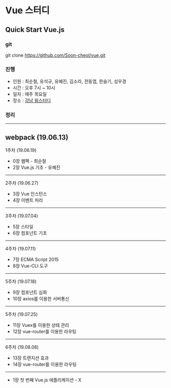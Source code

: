 # Vue 스터디
## Quick Start Vue.js

### git
git clone https://github.com/Soon-cheol/vue.git

### 진행
- 인원 : 최순철, 유석규, 유혜진, 김소라, 전동엽, 한슬기, 성우경
- 시간 : 오후 7시 ~ 10시
- 일자 : 매주 목요일
- 장소 : <a href="https://spacecloud.kr/space/3476" target="_blank">강남 윙스터디</a>

### 정리
--------------------------------------
webpack (19.06.13)
--------------------------------------
1주차 (19.06.19)
- 0장 웹팩 - 최순철
- 2장 Vue.js 기초 - 유혜진
--------------------------------------
2주차 (19.06.27)
- 3장 Vue 인스턴스
- 4장 이벤트 처리
--------------------------------------
3주차 (19.07.04)
- 5장 스타일
- 6장 컴포넌트 기초
--------------------------------------
4주차 (19.07.11)
- 7장 ECMA Script 2015
- 8장 Vue-CLI 도구
--------------------------------------
5주차 (19.07.18)
- 9장 컴포넌트 심화
- 10장 axios를 이용한 서버통신
--------------------------------------
5주차 (19.07.25)
- 11장 Vuex를 이용한 상태 관리
- 12장 vue-router를 이용한 라우팅
--------------------------------------
6주차 (19.08.08)
- 13장 트랜지션 효과
- 14장 vue-router를 이용한 라우팅
--------------------------------------
- 1장 첫 번째 Vue.js 애플리케이션 - X
